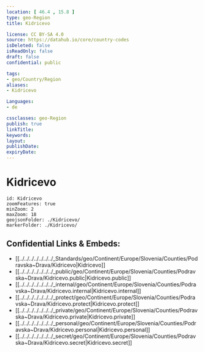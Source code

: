 ```yaml
---
location: [ 46.4 , 15.8 ] 
type: geo-Region
title: Kidricevo

license: CC BY-SA 4.0
source: https://datahub.io/core/country-codes
isDeleted: false
isReadOnly: false
draft: false
confidential: public

tags:
- geo/Country/Region
aliases:
- Kidricevo

Languages:
- de

cssclasses: geo-Region
publish: true
linkTitle: 
keywords: 
layout: 
publishDate: 
expiryDate: 
---
```


# Kidricevo

```leaflet
id: Kidricevo
zoomFeatures: true 
minZoom: 2 
maxZoom: 18
geojsonFolder: ./Kidricevo/
markerFolder: ./Kidricevo/
```


## Confidential Links & Embeds: 
- [[../../../../../../../_Standards/geo/Continent/Europe/Slovenia/Counties/Podravska~Drava/Kidricevo|Kidricevo]] 
- [[../../../../../../../_public/geo/Continent/Europe/Slovenia/Counties/Podravska~Drava/Kidricevo.public|Kidricevo.public]] 
- [[../../../../../../../_internal/geo/Continent/Europe/Slovenia/Counties/Podravska~Drava/Kidricevo.internal|Kidricevo.internal]] 
- [[../../../../../../../_protect/geo/Continent/Europe/Slovenia/Counties/Podravska~Drava/Kidricevo.protect|Kidricevo.protect]] 
- [[../../../../../../../_private/geo/Continent/Europe/Slovenia/Counties/Podravska~Drava/Kidricevo.private|Kidricevo.private]] 
- [[../../../../../../../_personal/geo/Continent/Europe/Slovenia/Counties/Podravska~Drava/Kidricevo.personal|Kidricevo.personal]] 
- [[../../../../../../../_secret/geo/Continent/Europe/Slovenia/Counties/Podravska~Drava/Kidricevo.secret|Kidricevo.secret]] 

